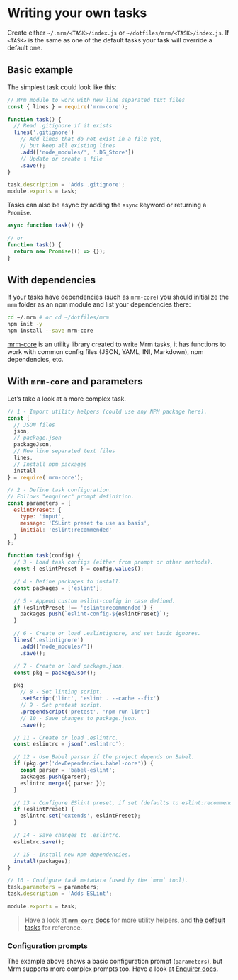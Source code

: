# Writing your own tasks

Create either `~/.mrm/<TASK>/index.js` or `~/dotfiles/mrm/<TASK>/index.js`. If `<TASK>` is the same as one of the default tasks your task will override a default one.

## Basic example

The simplest task could look like this:

```js
// Mrm module to work with new line separated text files
const { lines } = require('mrm-core');

function task() {
  // Read .gitignore if it exists
  lines('.gitignore')
    // Add lines that do not exist in a file yet,
    // but keep all existing lines
    .add(['node_modules/', '.DS_Store'])
    // Update or create a file
    .save();
}

task.description = 'Adds .gitignore';
module.exports = task;
```

Tasks can also be async by adding the `async` keyword or returning a `Promise`.

```js
async function task() {}

// or
function task() {
  return new Promise(() => {});
}
```

## With dependencies

If your tasks have dependencies (such as `mrm-core`) you should initialize the `mrm` folder as an npm module and list your dependencies there:

```bash
cd ~/.mrm # or cd ~/dotfiles/mrm
npm init -y
npm install --save mrm-core
```

[mrm-core](../packages/mrm-core) is an utility library created to write Mrm tasks, it has functions to work with common config files (JSON, YAML, INI, Markdown), npm dependencies, etc.

## With `mrm-core` and parameters

Let’s take a look at a more complex task.

```js
// 1 - Import utility helpers (could use any NPM package here).
const {
  // JSON files
  json,
  // package.json
  packageJson,
  // New line separated text files
  lines,
  // Install npm packages
  install
} = require('mrm-core');

// 2 - Define task configuration.
// Follows "enquirer" prompt definition.
const parameters = {
  eslintPreset: {
    type: 'input',
    message: 'ESLint preset to use as basis',
    initial: 'eslint:recommended'
  }
};

function task(config) {
  // 3 - Load task configs (either from prompt or other methods).
  const { eslintPreset } = config.values();

  // 4 - Define packages to install.
  const packages = ['eslint'];

  // 5 - Append custom eslint-config in case defined.
  if (eslintPreset !== 'eslint:recommended') {
    packages.push(`eslint-config-${eslintPreset}`);
  }

  // 6 - Create or load .eslintignore, and set basic ignores.
  lines('.eslintignore')
    .add(['node_modules/'])
    .save();

  // 7 - Create or load package.json.
  const pkg = packageJson();

  pkg
    // 8 - Set linting script.
    .setScript('lint', 'eslint . --cache --fix')
    // 9 - Set pretest script.
    .prependScript('pretest', 'npm run lint')
    // 10 - Save changes to package.json.
    .save();

  // 11 - Create or load .eslintrc.
  const eslintrc = json('.eslintrc');

  // 12 - Use Babel parser if the project depends on Babel.
  if (pkg.get('devDependencies.babel-core')) {
    const parser = 'babel-eslint';
    packages.push(parser);
    eslintrc.merge({ parser });
  }

  // 13 - Configure ESlint preset, if set (defaults to eslint:recommended).
  if (eslintPreset) {
    eslintrc.set('extends', eslintPreset);
  }

  // 14 - Save changes to .eslintrc.
  eslintrc.save();

  // 15 - Install new npm dependencies.
  install(packages);
}

// 16 - Configure task metadata (used by the `mrm` tool).
task.parameters = parameters;
task.description = 'Adds ESLint';

module.exports = task;
```

> Have a look at [`mrm-core` docs](../packages/mrm-core#api) for more utility helpers, and [the default tasks](../Readme.md#tasks) for reference.

### Configuration prompts

The example above shows a basic configuration prompt (`parameters`), but Mrm supports more complex prompts too. Have a look at [Enquirer docs](https://github.com/enquirer/enquirer).
